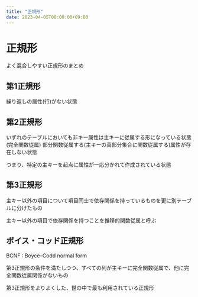 ```yaml
---
title: "正規形"
date: 2023-04-05T00:00:00+09:00
---
```

# 正規形

よく混合しやすい正規形のまとめ

## 第1正規形

繰り返しの属性(行)がない状態

## 第2正規形

いずれのテーブルにおいても非キー属性は主キーに従属する形になっている状態(完全関数従属)
部分関数従属する(主キーの真部分集合に関数従属する)属性が存在しない状態

つまり、特定の主キーを起点に属性が一応分かれて作成されている状態

## 第3正規形

主キー以外の項目について項目同士で依存関係を持っているものを更に別テーブルに分けたもの

主キー以外の項目で依存関係を持つことを推移的関数従属と呼ぶ

## ボイス・コッド正規形

BCNF : Boyce–Codd normal form
 
第3正規形の条件を満たしつつ、すべての列が主キーに完全関数従属で、他に完全関数従属関係がないもの

第3正規形をよりよくした、世の中で最も利用されている正規形
